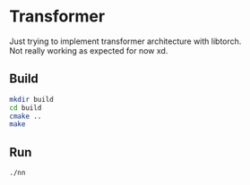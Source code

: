 # Transformer

Just trying to implement transformer architecture with libtorch.  
Not really working as expected for now xd.

## Build

```bash
mkdir build
cd build
cmake ..
make
```

## Run

```bash
./nn
```
